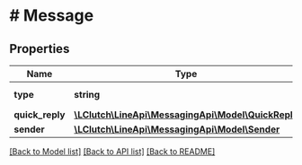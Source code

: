 # # Message

## Properties

Name | Type | Description | Notes
------------ | ------------- | ------------- | -------------
**type** | **string** | Type of message |
**quick_reply** | [**\LClutch\LineApi\MessagingApi\Model\QuickReply**](QuickReply.md) |  | [optional]
**sender** | [**\LClutch\LineApi\MessagingApi\Model\Sender**](Sender.md) |  | [optional]

[[Back to Model list]](../../README.md#models) [[Back to API list]](../../README.md#endpoints) [[Back to README]](../../README.md)
